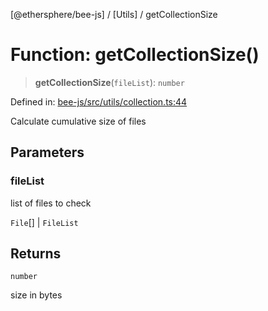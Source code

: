 [@ethersphere/bee-js] / [Utils] / getCollectionSize

# Function: getCollectionSize()

> **getCollectionSize**(`fileList`): `number`

Defined in: [bee-js/src/utils/collection.ts:44](https://github.com/ethersphere/bee-js/blob/3abbe2b1b264d6b586511a56e93badb2236bd09d/src/utils/collection.ts#L44)

Calculate cumulative size of files

## Parameters

### fileList

list of files to check

`File`[] | `FileList`

## Returns

`number`

size in bytes
